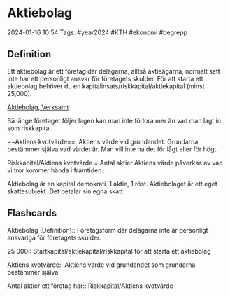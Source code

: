 # Aktiebolag

2024-01-16 10:54
Tags: #year2024 #KTH #ekonomi #begrepp

## Definition

Ett aktiebolag är ett företag där delägarna, alltså aktieägarna, normalt sett inte har ett personligt ansvar för företagets skulder. För att starta ett aktiebolag behöver du en kapitalinsats/riskkapital/aktiekapital (minst 25,000).

[Aktiebolag, Verksamt](https://www.verksamt.se/starta/valj-foretagsform/aktiebolag)

Så länge företaget följer lagen kan man inte förlora mer än vad man lagt in som riskkapital.

==Aktiens kvotvärde==: Aktiens värde vid grundandet. Grundarna bestämmer själva vad värdet är. Man vill inte ha det för lågt eller för högt.

Riskkapital/Aktiens kvotvärde = Antal aktier
Aktiens värde påverkas av vad vi tror kommer hända i framtiden.

Aktiebolag är en kapital demokrati. 1 aktie, 1 röst.
Aktiebolaget är ett eget skattesubjekt. Det betalar sin egna skatt.

## Flashcards

Aktiebolag (Definition):: Företagsform där delägarna inte är personligt ansvariga för företagets skulder.
<!--SR:!2024-01-25,2,232!2024-01-26,4,272-->

25 000:: Startkapital/aktiekapital/riskkapital för att starta ett aktiebolag
<!--SR:!2024-01-25,3,252!2024-01-25,4,270-->

Aktiens kvotvärde:: Aktiens värde vid grundandet som grundarna bestämmer själva.
<!--SR:!2024-01-25,3,252!2024-01-26,4,272-->

Antal aktier ett företag har:: Riskkapital/Aktiens kvotvärde
<!--SR:!2024-01-23,1,232!2024-01-24,3,250-->
